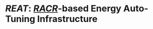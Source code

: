# _REAT_: [_RACR_](https://github.com/christoff-buerger/racr)-based Energy Auto-Tuning Infrastructure #
